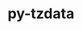 ---
title: "py-tzdata"
layout: cache
categories: [package, develop]
meta: {"compilers": ["gcc@11.4.0", "gcc@9.4.0", "none"], "num_specs": 24, "num_specs_by_stack": {"data-vis-sdk": 4, "e4s": 12, "e4s-neoverse_v1": 2, "e4s-oneapi": 1, "e4s-power": 1, "e4s-rocm-external": 4, "hep": 4, "root": 24}, "oss": ["ubuntu20.04", "ubuntu22.04"], "platforms": ["linux"], "stacks": ["data-vis-sdk", "e4s", "e4s-neoverse_v1", "e4s-oneapi", "e4s-power", "e4s-rocm-external", "hep", "root"], "targets": ["neoverse_v1", "ppc64le", "x86_64_v3"], "versions": ["2023.3", "2025.2"]}
spec_details: [{"compiler": "none", "hash": "22zes56yoghcbtljpb4i2uuw33p67gzu", "os": "ubuntu22.04", "platform": "linux", "size": "-", "stacks": ["e4s-oneapi", "root"], "target": "x86_64_v3", "variants": ["build_system=python_pip"], "versions": ["2025.2"]}, {"compiler": "none", "hash": "5xojoxk35dterszaavfipfwnhfuhh5hi", "os": "ubuntu22.04", "platform": "linux", "size": "-", "stacks": ["e4s", "e4s-rocm-external", "root"], "target": "x86_64_v3", "variants": ["build_system=python_pip"], "versions": ["2025.2"]}, {"compiler": "none", "hash": "bwkcjdc3uqm3hcug6zgsiwhdebylebhs", "os": "ubuntu22.04", "platform": "linux", "size": "-", "stacks": ["e4s", "e4s-rocm-external", "root"], "target": "x86_64_v3", "variants": ["build_system=python_pip"], "versions": ["2023.3"]}, {"compiler": "none", "hash": "cdkiposwoajagk2ofqtswomgtrzrnsug", "os": "ubuntu22.04", "platform": "linux", "size": "-", "stacks": ["e4s", "root"], "target": "x86_64_v3", "variants": ["build_system=python_pip"], "versions": ["2023.3"]}, {"compiler": "none", "hash": "dt3nyqvyn22tjetczgvrde6gqg2dbgq2", "os": "ubuntu22.04", "platform": "linux", "size": "-", "stacks": ["e4s", "root"], "target": "x86_64_v3", "variants": ["build_system=python_pip"], "versions": ["2025.2"]}, {"compiler": "none", "hash": "dx46jmeemnamrohoo6356rgnczl4ncct", "os": "ubuntu22.04", "platform": "linux", "size": "-", "stacks": ["e4s", "root"], "target": "x86_64_v3", "variants": ["build_system=python_pip"], "versions": ["2025.2"]}, {"compiler": "none", "hash": "flmemask264eidalkl2ztgz6llpfecdb", "os": "ubuntu20.04", "platform": "linux", "size": "-", "stacks": ["data-vis-sdk", "root"], "target": "x86_64_v3", "variants": ["build_system=python_pip"], "versions": ["2025.2"]}, {"compiler": "none", "hash": "ge2w57kpykzpf3s6wkaekrxx6qghk3tz", "os": "ubuntu22.04", "platform": "linux", "size": "-", "stacks": ["e4s", "root"], "target": "x86_64_v3", "variants": ["build_system=python_pip"], "versions": ["2023.3"]}, {"compiler": "none", "hash": "gyg4pdjwcscaoxgqcqvc3gewybi6ckmw", "os": "ubuntu22.04", "platform": "linux", "size": "-", "stacks": ["e4s", "root"], "target": "x86_64_v3", "variants": ["build_system=python_pip"], "versions": ["2025.2"]}, {"compiler": "none", "hash": "i35rmfvqgqmstvpfvhca5wrgoalo3km4", "os": "ubuntu22.04", "platform": "linux", "size": "-", "stacks": ["e4s", "root"], "target": "x86_64_v3", "variants": ["build_system=python_pip"], "versions": ["2025.2"]}, {"compiler": "none", "hash": "inwc5ysep365oui7qtq2meuwnvwagigb", "os": "ubuntu20.04", "platform": "linux", "size": "-", "stacks": ["data-vis-sdk", "root"], "target": "x86_64_v3", "variants": ["build_system=python_pip"], "versions": ["2023.3"]}, {"compiler": "none", "hash": "jxr6rxff2r6tyynblric7aapy4mksv7u", "os": "ubuntu22.04", "platform": "linux", "size": "-", "stacks": ["e4s", "root"], "target": "x86_64_v3", "variants": ["build_system=python_pip"], "versions": ["2025.2"]}, {"compiler": "none", "hash": "llk74gco6id7aottwdapdmhut3fr3mvz", "os": "ubuntu22.04", "platform": "linux", "size": "-", "stacks": ["hep", "root"], "target": "x86_64_v3", "variants": ["build_system=python_pip"], "versions": ["2025.2"]}, {"compiler": "none", "hash": "qbgyrik4f5ys7v4bmalko3c5ootm42fk", "os": "ubuntu22.04", "platform": "linux", "size": "-", "stacks": ["hep", "root"], "target": "x86_64_v3", "variants": ["build_system=python_pip"], "versions": ["2025.2"]}, {"compiler": "gcc@11.4.0", "hash": "rg4bx4ghnu6hpvtq4rfs7rpnpfxqww3b", "os": "ubuntu22.04", "platform": "linux", "size": "-", "stacks": ["e4s-neoverse_v1", "root"], "target": "neoverse_v1", "variants": ["build_system=python_pip"], "versions": ["2023.3"]}, {"compiler": "none", "hash": "rll2gkz7skqyj5ib3zqpsfbxgb5trhqa", "os": "ubuntu22.04", "platform": "linux", "size": "-", "stacks": ["e4s", "e4s-rocm-external", "root"], "target": "x86_64_v3", "variants": ["build_system=python_pip"], "versions": ["2025.2"]}, {"compiler": "gcc@9.4.0", "hash": "srtvyqdghpw4v6xeqb5b4yzpz5yogwd3", "os": "ubuntu20.04", "platform": "linux", "size": "-", "stacks": ["e4s-power", "root"], "target": "ppc64le", "variants": ["build_system=python_pip"], "versions": ["2023.3"]}, {"compiler": "none", "hash": "thpjz7vr46rh25t4wr5ztfwkkpqcvbb4", "os": "ubuntu22.04", "platform": "linux", "size": "-", "stacks": ["hep", "root"], "target": "x86_64_v3", "variants": ["build_system=python_pip"], "versions": ["2023.3"]}, {"compiler": "gcc@11.4.0", "hash": "twcdsc6q2tydepqas24wzqar6asiol33", "os": "ubuntu22.04", "platform": "linux", "size": "-", "stacks": ["e4s-neoverse_v1", "root"], "target": "neoverse_v1", "variants": ["build_system=python_pip"], "versions": ["2023.3"]}, {"compiler": "none", "hash": "whxyp3gxbgdny3mjvcow4yjm7t4545sy", "os": "ubuntu20.04", "platform": "linux", "size": "-", "stacks": ["data-vis-sdk", "root"], "target": "x86_64_v3", "variants": ["build_system=python_pip"], "versions": ["2025.2"]}, {"compiler": "none", "hash": "xfymsjiwcnqahczcbizxleses3jkrgj5", "os": "ubuntu20.04", "platform": "linux", "size": "-", "stacks": ["data-vis-sdk", "root"], "target": "x86_64_v3", "variants": ["build_system=python_pip"], "versions": ["2025.2"]}, {"compiler": "none", "hash": "xhg445mdileksf2c634ogrp3xjry7owy", "os": "ubuntu22.04", "platform": "linux", "size": "-", "stacks": ["hep", "root"], "target": "x86_64_v3", "variants": ["build_system=python_pip"], "versions": ["2025.2"]}, {"compiler": "none", "hash": "xlg7wukxr5luykvxzrjviytjloigjdqm", "os": "ubuntu22.04", "platform": "linux", "size": "-", "stacks": ["e4s", "e4s-rocm-external", "root"], "target": "x86_64_v3", "variants": ["build_system=python_pip"], "versions": ["2025.2"]}, {"compiler": "none", "hash": "yhxifsjofeuv6znuaslraq3ksmrwwo4r", "os": "ubuntu22.04", "platform": "linux", "size": "-", "stacks": ["e4s", "root"], "target": "x86_64_v3", "variants": ["build_system=python_pip"], "versions": ["2025.2"]}]
---